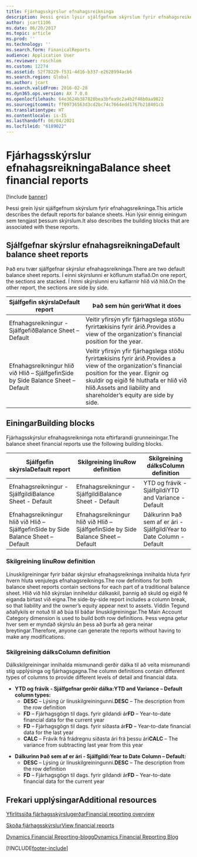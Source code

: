```yaml
---
title: Fjárhagsskýrslur efnahagsreikninga
description: Þessi grein lýsir sjálfgefnum skýrslum fyrir efnahagsreikninga. Hún lýsir einnig einingum sem tengjast þessum skýrslum.
author: jcart1106
ms.date: 06/20/2017
ms.topic: article
ms.prod: ''
ms.technology: ''
ms.search.form: FinanicalReports
audience: Application User
ms.reviewer: roschlom
ms.custom: 12274
ms.assetid: 52f78229-f531-4d16-b337-e2628994acb6
ms.search.region: Global
ms.author: jcart
ms.search.validFrom: 2016-02-28
ms.dyn365.ops.version: AX 7.0.0
ms.openlocfilehash: 64e3624b387820bea3bfea9c2a4b2f48b0aa9822
ms.sourcegitcommit: ff09736563d3cd2bc74c7664edd1767b218401cb
ms.translationtype: HT
ms.contentlocale: is-IS
ms.lasthandoff: 06/04/2021
ms.locfileid: "6189022"
---
```

# <a name="balance-sheet-financial-reports"></a><span data-ttu-id="08329-104">Fjárhagsskýrslur efnahagsreikninga</span><span class="sxs-lookup"><span data-stu-id="08329-104">Balance sheet financial reports</span></span>

[!include [banner](../includes/banner.md)]

<span data-ttu-id="08329-105">Þessi grein lýsir sjálfgefnum skýrslum fyrir efnahagsreikninga.</span><span class="sxs-lookup"><span data-stu-id="08329-105">This article describes the default reports for balance sheets.</span></span> <span data-ttu-id="08329-106">Hún lýsir einnig einingum sem tengjast þessum skýrslum.</span><span class="sxs-lookup"><span data-stu-id="08329-106">It also describes the building blocks that are associated with these reports.</span></span> 

## <a name="default-balance-sheet-reports"></a><span data-ttu-id="08329-107">Sjálfgefnar skýrslur efnahagsreikninga</span><span class="sxs-lookup"><span data-stu-id="08329-107">Default balance sheet reports</span></span>

<span data-ttu-id="08329-108">Það eru tvær sjálfgefnar skýrslur efnahagsreikninga.</span><span class="sxs-lookup"><span data-stu-id="08329-108">There are two default balance sheet reports.</span></span> <span data-ttu-id="08329-109">Í einni skýrslunni er köflunum staflað.</span><span class="sxs-lookup"><span data-stu-id="08329-109">On one report, the sections are stacked.</span></span> <span data-ttu-id="08329-110">Í hinni skýrslunni eru kaflarnir hlið við hlið.</span><span class="sxs-lookup"><span data-stu-id="08329-110">On the other report, the sections are side by side.</span></span>

| <span data-ttu-id="08329-111">Sjálfgefin skýrsla</span><span class="sxs-lookup"><span data-stu-id="08329-111">Default report</span></span>                       | <span data-ttu-id="08329-112">Það sem hún gerir</span><span class="sxs-lookup"><span data-stu-id="08329-112">What it does</span></span>                                                                                                                           |
|--------------------------------------|----------------------------------------------------------------------------------------------------------------------------------------|
| <span data-ttu-id="08329-113">Efnahagsreikningur - Sjálfgefið</span><span class="sxs-lookup"><span data-stu-id="08329-113">Balance Sheet – Default</span></span>              | <span data-ttu-id="08329-114">Veitir yfirsýn yfir fjárhagslega stöðu fyrirtækisins fyrir árið.</span><span class="sxs-lookup"><span data-stu-id="08329-114">Provides a view of the organization's financial position for the year.</span></span>                                                                 |
| <span data-ttu-id="08329-115">Efnahagsreikningur hlið við Hlið – Sjálfgefin</span><span class="sxs-lookup"><span data-stu-id="08329-115">Side by Side Balance Sheet – Default</span></span> | <span data-ttu-id="08329-116">Veitir yfirsýn yfir fjárhagslega stöðu fyrirtækisins fyrir árið.</span><span class="sxs-lookup"><span data-stu-id="08329-116">Provides a view of the organization's financial position for the year.</span></span> <span data-ttu-id="08329-117">Eignir og skuldir og eigið fé hluthafa er hlið við hlið.</span><span class="sxs-lookup"><span data-stu-id="08329-117">Assets and liability and shareholder’s equity are side by side.</span></span> |

## <a name="building-blocks"></a><span data-ttu-id="08329-118">Einingar</span><span class="sxs-lookup"><span data-stu-id="08329-118">Building blocks</span></span>
<span data-ttu-id="08329-119">Fjárhagsskýrslur efnahagsreikninga nota eftirfarandi grunneiningar.</span><span class="sxs-lookup"><span data-stu-id="08329-119">The balance sheet financial reports use the following building blocks.</span></span>

| <span data-ttu-id="08329-120">Sjálfgefin skýrsla</span><span class="sxs-lookup"><span data-stu-id="08329-120">Default report</span></span>                       | <span data-ttu-id="08329-121">Skilgreining línu</span><span class="sxs-lookup"><span data-stu-id="08329-121">Row definition</span></span>                       | <span data-ttu-id="08329-122">Skilgreining dálks</span><span class="sxs-lookup"><span data-stu-id="08329-122">Column definition</span></span>             |
|--------------------------------------|--------------------------------------|-------------------------------|
| <span data-ttu-id="08329-123">Efnahagsreikningur - Sjálfgildi</span><span class="sxs-lookup"><span data-stu-id="08329-123">Balance Sheet - Default</span></span>              | <span data-ttu-id="08329-124">Efnahagsreikningur - Sjálfgildi</span><span class="sxs-lookup"><span data-stu-id="08329-124">Balance Sheet - Default</span></span>              | <span data-ttu-id="08329-125">YTD og frávik - Sjálfgildi</span><span class="sxs-lookup"><span data-stu-id="08329-125">YTD and Variance - Default</span></span>    |
| <span data-ttu-id="08329-126">Efnahagsreikningur hlið við Hlið – Sjálfgefin</span><span class="sxs-lookup"><span data-stu-id="08329-126">Side by Side Balance Sheet – Default</span></span> | <span data-ttu-id="08329-127">Efnahagsreikningur hlið við Hlið – Sjálfgefin</span><span class="sxs-lookup"><span data-stu-id="08329-127">Side by Side Balance Sheet – Default</span></span> | <span data-ttu-id="08329-128">Dálkurinn Það sem af er ári - Sjálfgildi</span><span class="sxs-lookup"><span data-stu-id="08329-128">Year to Date Column - Default</span></span> |

### <a name="row-definition"></a><span data-ttu-id="08329-129">Skilgreining línu</span><span class="sxs-lookup"><span data-stu-id="08329-129">Row definition</span></span>

<span data-ttu-id="08329-130">Línuskilgreiningar fyrir báðar skýrslur efnahagsreikninga innihalda hluta fyrir hvern hluta venjulegs efnahagsreiknings.</span><span class="sxs-lookup"><span data-stu-id="08329-130">The row definitions for both balance sheet reports contain sections for each part of a traditional balance sheet.</span></span> <span data-ttu-id="08329-131">Hlið við hlið skýrslan inniheldur dálkaskil, þannig að skuld og eigið fé eiganda birtast við eigna.</span><span class="sxs-lookup"><span data-stu-id="08329-131">The side-by-side report includes a column break, so that liability and the owner’s equity appear next to assets.</span></span> <span data-ttu-id="08329-132">Víddin Tegund aðallykils er notuð til að búa til báðar línuskilgreiningar.</span><span class="sxs-lookup"><span data-stu-id="08329-132">The Main Account Category dimension is used to build both row definitions.</span></span> <span data-ttu-id="08329-133">Þess vegna getur hver sem er myndað skýrslu án þess að þurfa að gera neinar breytingar.</span><span class="sxs-lookup"><span data-stu-id="08329-133">Therefore, anyone can generate the reports without having to make any modifications.</span></span>

### <a name="column-definition"></a><span data-ttu-id="08329-134">Skilgreining dálks</span><span class="sxs-lookup"><span data-stu-id="08329-134">Column definition</span></span>

<span data-ttu-id="08329-135">Dálkskilgreiningar innihalda mismunandi gerðir dálka til að veita mismunandi stig upplýsinga og fjárhagsgagna.</span><span class="sxs-lookup"><span data-stu-id="08329-135">The column definitions contain different types of columns to provide different levels of detail and financial data.</span></span>

-   <span data-ttu-id="08329-136">**YTD og frávik - Sjálfgefnar gerðir dálka:**</span><span class="sxs-lookup"><span data-stu-id="08329-136">**YTD and Variance – Default column types:**</span></span>
    -   <span data-ttu-id="08329-137">**DESC** – Lýsing úr línuskilgreiningunni.</span><span class="sxs-lookup"><span data-stu-id="08329-137">**DESC** – The description from the row definition</span></span>
    -   <span data-ttu-id="08329-138">**FD** – Fjárhagsgögn til dags. fyrir gildandi ár</span><span class="sxs-lookup"><span data-stu-id="08329-138">**FD** – Year-to-date financial data for the current year</span></span>
    -   <span data-ttu-id="08329-139">**FD** – Fjárhagsgögn til dags. fyrir síðasta ár</span><span class="sxs-lookup"><span data-stu-id="08329-139">**FD** – Year-to-date financial data for the last year</span></span>
    -   <span data-ttu-id="08329-140">**CALC** – Frávik frá frádregnu síðasta ári frá þessu ári</span><span class="sxs-lookup"><span data-stu-id="08329-140">**CALC** – The variance from subtracting last year from this year</span></span>

<!-- -->

-   <span data-ttu-id="08329-141">**Dálkurinn Það sem af er ári - Sjálfgildi:**</span><span class="sxs-lookup"><span data-stu-id="08329-141">**Year to Date Column – Default:**</span></span>
    -   <span data-ttu-id="08329-142">**DESC** – Lýsing úr línuskilgreiningunni.</span><span class="sxs-lookup"><span data-stu-id="08329-142">**DESC** – The description from the row definition</span></span>
    -   <span data-ttu-id="08329-143">**FD** – Fjárhagsgögn til dags. fyrir gildandi ár</span><span class="sxs-lookup"><span data-stu-id="08329-143">**FD** – Year-to-date financial data for the current year</span></span>



## <a name="additional-resources"></a><span data-ttu-id="08329-144">Frekari upplýsingar</span><span class="sxs-lookup"><span data-stu-id="08329-144">Additional resources</span></span>

[<span data-ttu-id="08329-145">Yfirlitssíða fjárhagsskýrslugerðar</span><span class="sxs-lookup"><span data-stu-id="08329-145">Financial reporting overview</span></span>](financial-reporting-getting-started.md)

[<span data-ttu-id="08329-146">Skoða fjárhagsskýrslur</span><span class="sxs-lookup"><span data-stu-id="08329-146">View financial reports</span></span>](view-financial-reports.md)

[<span data-ttu-id="08329-147">Dynamics Financial Reporting-blogg</span><span class="sxs-lookup"><span data-stu-id="08329-147">Dynamics Financial Reporting Blog</span></span>](https://blogs.msdn.com/b/dynamics_financial_reporting/)





[!INCLUDE[footer-include](../../includes/footer-banner.md)]